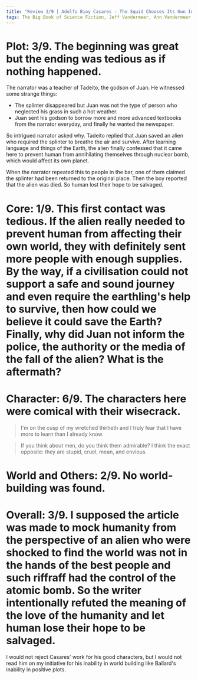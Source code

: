 ```yaml
---
title: "Review 3/9 | Adolfo Bioy Casares - The Squid Chooses Its Own Ink"
tags: The Big Book of Science Fiction, Jeff Vandermeer, Ann Vandermeer, short story, novelette, science fiction, 1914-1999, 1962
---
```


# Plot: 3/9. The beginning was great but the ending was tedious as if nothing happened.
The narrator was a teacher of Tadeito, the godson of Juan. He witnessed some  strange things:
+ The splinter disappeared but Juan was not the type of person who neglected his grass in such a hot weather.
+ Juan sent his godson to borrow more and more advanced textbooks from the narrator everyday, and finally he wanted the newspaper.

So intrigued narrator asked why. Tadeito replied that Juan saved an alien who required the splinter to breathe the air and survive. After learning language and things of the Earth, the alien finally confessed that it came here to prevent human from annihilating themselves through nuclear bomb, which would affect its own planet. 

When the narrator repeated this to people in the bar, one of them claimed the splinter had been returned to the original place. Then the boy reported that the alien was died. So human lost their hope to be salvaged.



# Core: 1/9. This first contact was tedious. If the alien really needed to prevent human from affecting their own world, they with definitely sent more people with enough supplies. By the way, if a civilisation could not support a safe and sound journey and even require the earthling's help to survive, then how could we believe it could save the Earth? Finally, why did Juan not inform the police, the authority or the media of the fall of the alien? What is the aftermath?



# Character: 6/9. The characters here were comical with their wisecrack.
> I'm on the cusp of my wretched thirtieth and I truly fear that I have more to learn than I already know.

> If you think about men, do you think them admirable? I think the exact opposite: they are stupid, cruel, mean, and envious.

# World and Others: 2/9. No world-building was found.



# Overall: 3/9. I supposed the article was made to mock humanity from the perspective of an alien who were shocked to find the world was not in the hands of the best people and such riffraff had the control of the atomic bomb. So the writer intentionally refuted the meaning of the love of the humanity and let human lose their hope to be salvaged.
I would not reject Casares' work for his good characters, but I would not read him on my initiative for his inability in world building like Ballard's inability in positive plots.
